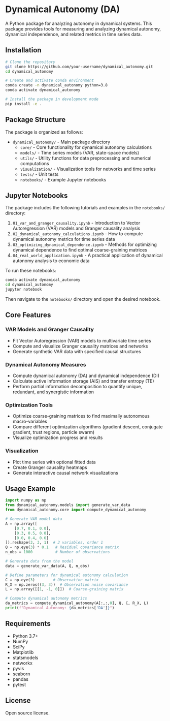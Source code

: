 # Dynamical Autonomy (DA)

A Python package for analyzing autonomy in dynamical systems. This package provides tools for measuring and analyzing dynamical autonomy, dynamical independence, and related metrics in time series data.

## Installation

```bash
# Clone the repository
git clone https://github.com/your-username/dynamical_autonomy.git
cd dynamical_autonomy

# Create and activate conda environment
conda create -n dynamical_autonomy python=3.8
conda activate dynamical_autonomy

# Install the package in development mode
pip install -e .
```

## Package Structure

The package is organized as follows:

- `dynamical_autonomy/` - Main package directory
  - `core/` - Core functionality for dynamical autonomy calculations
  - `models/` - Time series models (VAR, state-space models)
  - `utils/` - Utility functions for data preprocessing and numerical computations
  - `visualization/` - Visualization tools for networks and time series
  - `tests/` - Unit tests
  - `notebooks/` - Example Jupyter notebooks

## Jupyter Notebooks

The package includes the following tutorials and examples in the `notebooks/` directory:

1. `01_var_and_granger_causality.ipynb` - Introduction to Vector Autoregression (VAR) models and Granger causality analysis
2. `02_dynamical_autonomy_calculations.ipynb` - How to compute dynamical autonomy metrics for time series data
3. `03_optimizing_dynamical_dependence.ipynb` - Methods for optimizing dynamical dependence to find optimal coarse-graining matrices
4. `04_real_world_application.ipynb` - A practical application of dynamical autonomy analysis to economic data

To run these notebooks:

```bash
conda activate dynamical_autonomy
cd dynamical_autonomy
jupyter notebook
```

Then navigate to the `notebooks/` directory and open the desired notebook.

## Core Features

### VAR Models and Granger Causality

- Fit Vector Autoregression (VAR) models to multivariate time series
- Compute and visualize Granger causality matrices and networks
- Generate synthetic VAR data with specified causal structures

### Dynamical Autonomy Measures

- Compute dynamical autonomy (DA) and dynamical independence (DI)
- Calculate active information storage (AIS) and transfer entropy (TE)
- Perform partial information decomposition to quantify unique, redundant, and synergistic information

### Optimization Tools

- Optimize coarse-graining matrices to find maximally autonomous macro-variables
- Compare different optimization algorithms (gradient descent, conjugate gradient, trust regions, particle swarm)
- Visualize optimization progress and results

### Visualization

- Plot time series with optional fitted data
- Create Granger causality heatmaps
- Generate interactive causal network visualizations

## Usage Example

```python
import numpy as np
from dynamical_autonomy.models import generate_var_data
from dynamical_autonomy.core import compute_dynamical_autonomy

# Generate VAR model data
A = np.array([
    [0.7, 0.1, 0.0],
    [0.3, 0.5, 0.0],
    [0.0, 0.4, 0.6]
]).reshape(3, 3, 1)  # 3 variables, order 1
Q = np.eye(3) * 0.1   # Residual covariance matrix
n_obs = 1000          # Number of observations

# Generate data from the model
data = generate_var_data(A, Q, n_obs)

# Define parameters for dynamical autonomy calculation
C = np.eye(3)        # Observation matrix
R_X = np.zeros((3, 3))  # Observation noise covariance
L = np.array([[1, -1, 0]])  # Coarse-graining matrix

# Compute dynamical autonomy metrics
da_metrics = compute_dynamical_autonomy(A[:,:,0], Q, C, R_X, L)
print(f"Dynamical Autonomy: {da_metrics['DA']}")
```

## Requirements

- Python 3.7+
- NumPy
- SciPy
- Matplotlib
- statsmodels
- networkx
- pyvis
- seaborn
- pandas
- pytest

## License

Open source license.
